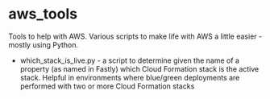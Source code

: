 # aws_tools
Tools to help with AWS. Various scripts to make life with AWS a little easier - mostly using Python.
- which_stack_is_live.py - a script to determine given the name of a property (as named in Fastly) which Cloud Formation
    stack is the active stack. Helpful in environments where blue/green deployments are performed with two or more
    Cloud Formation stacks


